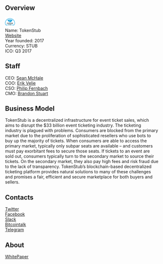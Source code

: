 ## Overview
![logo](../projects/logo/tokenstub.png)  
Name: TokenStub  
[Website](https://www.0xproject.com/#home)  
Year founded: 2017  
Currency: STUB  
ICO: Q3 2017
## Staff
CEO: [Sean McHale](../people/sean_mchale.md)  
COO: [Erik Velie](../people/erik_velie.md)  
CSO: [Philip Fernbach](../people/[philip_fernbach.md)  
CMO: [Brandon Stuart](../people/brandon_stuart.md)
## Business Model
TokenStub is a decentralized infrastructure for event ticket sales, which aims to disrupt the $33 billion event ticketing industry.  The ticketing industry is plagued with problems.  Consumers are blocked from the primary market due to the proliferation of sophisticated resellers who use bots to buy up the majority of tickets.  When consumers are able to access the primary market, typically only subpar seats are available – and customers must pay exorbitant fees to secure those seats.  If tickets to an event are sold out, consumers typically turn to the secondary market to source their tickets.  On the secondary market, they also pay high fees and risk fraud due to the lack of transparency. TokenStub’s blockchain-based decentralized ticketing platform provides natural solutions to many of these challenges and promises a fair, efficient and secure marketplace for both buyers and sellers.
## Contacts  
[Twitter](https://twitter.com/tokenstub)   
[Facebook](https://www.facebook.com/tokenstub)  
[Slack](http://slack.tokenstub.io/)  
[Bitcointalk](https://bitcointalk.org/index.php?topic=2076462.0)  
[Telegram](https://t.me/tokenstub)  
## About  
[WhitePaper](https://d2987rzq4y1hnp.cloudfront.net/TokenStub-WhitePaper-EN.v1.pdf)  
